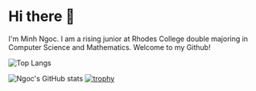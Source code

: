 # Hi there 👋

I'm Minh Ngoc. I am a rising junior at Rhodes College double majoring in Computer Science and Mathematics. Welcome to my Github!

![Top Langs](https://github-readme-stats.vercel.app/api/top-langs/?username=minhngoc24&layout=compact)

![Ngoc's GitHub stats](https://github-readme-stats.vercel.app/api?username=minhngoc24&show_icons=true&theme=default)
[![trophy](https://github-profile-trophy.vercel.app/?username=minhngoc24&theme=flat)](https://github.com/ryo-ma/github-profile-trophy)

<!--
**minhngoc24/minhngoc24** is a ✨ _special_ ✨ repository because its `README.md` (this file) appears on your GitHub profile.

Here are some ideas to get you started:

- 🔭 I’m currently working on ...
- 🌱 I’m currently learning ...
- 👯 I’m looking to collaborate on ...
- 🤔 I’m looking for help with ...
- 💬 Ask me about ...
- 📫 How to reach me: ...
- 😄 Pronouns: ...
- ⚡ Fun fact: ...
-->
